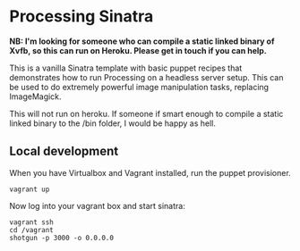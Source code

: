 # Processing Sinatra

**NB: I'm looking for someone who can compile a static linked binary of Xvfb, so this can run on Heroku. Please get in touch if you can help.**

This is a vanilla Sinatra template with basic puppet recipes that demonstrates how to run Processing on a headless server setup. This can be used to do extremely powerful image manipulation tasks, replacing ImageMagick.

This will not run on heroku. If someone if smart enough to compile a static linked binary to the /bin folder, I would be happy as hell.

## Local development

When you have Virtualbox and Vagrant installed, run the puppet provisioner.

```
vagrant up
```

Now log into your vagrant box and start sinatra:

```
vagrant ssh
cd /vagrant
shotgun -p 3000 -o 0.0.0.0
```
